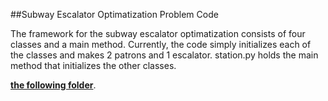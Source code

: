 ##Subway Escalator Optimatization Problem Code

The framework for the subway escalator optimatization consists of four classes and a main method. Currently, the code simply initializes each of the classes and makes 2 patrons and 1 escalator. station.py holds the main method that initializes the other classes.


[**the following folder**](code/POTS_system/).